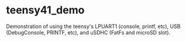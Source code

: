 # teensy41_demo
Demonstration of using the teensy's LPUART1 (console, printf, etc), USB (DebugConsole, PRINTF, etc), and uSDHC (FatFs and microSD slot).

